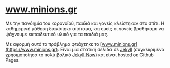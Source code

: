 # www.minions.gr

Με την πανδημία του κορονοϊού, παιδιά και γονείς κλείστηκαν στο σπίτι. Η καθημερινή μάθηση διακόπηκε απότομα, και εμείς οι γονείς βρεθήκαμε να ψάχνουμε εκπαιδευτικό υλικό για τα παιδιά μας.

Με αφορμή αυτό το πρόβλημα φτιάχτηκε το [www.minions.gr](https://www.minions.gr). Είναι μία στατική σελίδα σε [Jekyll](https://jekyllrb.com/) (συγκεκριμένα χρησιμοποίησα το πολύ βολικό [Jekyll Now](https://github.com/barryclark/jekyll-now)) και είναι hosted σε Github Pages.